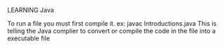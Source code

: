 LEARNING Java

To run a file you must first compile it.
ex: javac Introductions.java
This is telling the Java complier to convert or compile the code in the file into a executable file
